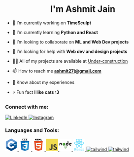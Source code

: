 <h1 align="center">I'm Ashmit Jain</h1>
<!-- <h3 align="center">A budding Engineer</h3> -->

- 🔭 I’m currently working on **TimeSculpt**

- 🌱 I’m currently learning **Python and React**

- 👯 I’m looking to collaborate on **ML and Web Dev projects**

- 🤝 I’m looking for help with **Web dev and design projects**

- 👨‍💻 All of my projects are available at [Under-construction](Under-construction)

- 📫 How to reach me **ashmit27j@gmail.com**

- 📄 Know about my experiences

- ⚡ Fun fact **I like cats :3**

<h3 align="left">Connect with me:</h3>
<p align="left">
<a href="https://www.linkedin.com/in/your-profile/](https://www.linkedin.com/in/ashmit-jain-386427292/" target="_blank">
    <img src="https://upload.wikimedia.org/wikipedia/commons/c/ca/LinkedIn_logo_initials.png" alt="LinkedIn" style="width:30px;height:30px;">
</a>
<a href="https://www.instagram.com/your-profile/](https://www.instagram.com/ashmit27j/" target="_blank">
    <img src="https://upload.wikimedia.org/wikipedia/commons/a/a5/Instagram_icon.png" alt="Instagram" style="width:30px;height:30px;">
</a>



</p>

<h3 align="left">Languages and Tools:</h3>
<p align="left"> <a href="https://www.w3schools.com/cpp/" target="_blank" rel="noreferrer"> <img src="https://raw.githubusercontent.com/devicons/devicon/master/icons/cplusplus/cplusplus-original.svg" alt="cplusplus" width="40" height="40"/> </a> <a href="https://www.w3schools.com/css/" target="_blank" rel="noreferrer"> <img src="https://raw.githubusercontent.com/devicons/devicon/master/icons/css3/css3-original-wordmark.svg" alt="css3" width="40" height="40"/> </a> <a href="https://www.w3.org/html/" target="_blank" rel="noreferrer"> <img src="https://raw.githubusercontent.com/devicons/devicon/master/icons/html5/html5-original-wordmark.svg" alt="html5" width="40" height="40"/> </a> <a href="https://developer.mozilla.org/en-US/docs/Web/JavaScript" target="_blank" rel="noreferrer"> <img src="https://raw.githubusercontent.com/devicons/devicon/master/icons/javascript/javascript-original.svg" alt="javascript" width="40" height="40"/> </a> <a href="https://nodejs.org" target="_blank" rel="noreferrer"> <img src="https://raw.githubusercontent.com/devicons/devicon/master/icons/nodejs/nodejs-original-wordmark.svg" alt="nodejs" width="40" height="40"/> </a> <a href="https://reactjs.org/" target="_blank" rel="noreferrer"> <img src="https://raw.githubusercontent.com/devicons/devicon/master/icons/react/react-original-wordmark.svg" alt="react" width="40" height="40"/> </a> <a href="https://tailwindcss.com/" target="_blank" rel="noreferrer"> <img src="https://www.vectorlogo.zone/logos/tailwindcss/tailwindcss-icon.svg" alt="tailwind" width="40" height="40"/> </a> <a href="https://python.com/" target="_blank" rel="noreferrer"> <img src="https://upload.wikimedia.org/wikipedia/commons/thumb/c/c3/Python-logo-notext.svg/1869px-Python-logo-notext.svg.png" alt="tailwind" width="40" height="40"/> </a> </p>
